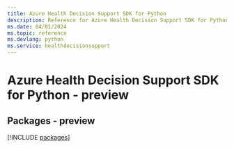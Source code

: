 ```yaml
---
title: Azure Health Decision Support SDK for Python
description: Reference for Azure Health Decision Support SDK for Python
ms.date: 04/01/2024
ms.topic: reference
ms.devlang: python
ms.service: healthdecisionsupport
---
```

# Azure Health Decision Support SDK for Python - preview
## Packages - preview
[!INCLUDE [packages](health-decision-support-index.md)]